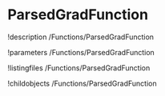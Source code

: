<!-- MOOSE Documentation Stub: Remove this when content is added. -->

# ParsedGradFunction
!description /Functions/ParsedGradFunction

!parameters /Functions/ParsedGradFunction

!listingfiles /Functions/ParsedGradFunction

!childobjects /Functions/ParsedGradFunction

